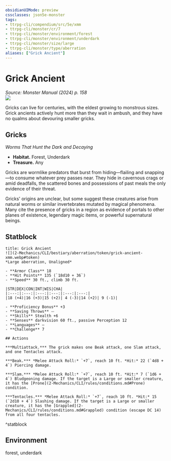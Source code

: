 ```yaml
---
obsidianUIMode: preview
cssclasses: json5e-monster
tags:
- ttrpg-cli/compendium/src/5e/xmm
- ttrpg-cli/monster/cr/7
- ttrpg-cli/monster/environment/forest
- ttrpg-cli/monster/environment/underdark
- ttrpg-cli/monster/size/large
- ttrpg-cli/monster/type/aberration
aliases: ["Grick Ancient"]
---
```

# Grick Ancient
*Source: Monster Manual (2024) p. 158*  
![](2-Mechanics/CLI/bestiary/aberration/img/gricks.webp#right)

Gricks can live for centuries, with the eldest growing to monstrous sizes. Grick ancients actively hunt more than they wait in ambush, and they have no qualms about devouring smaller gricks.

## Gricks

*Worms That Hunt the Dark and Decaying*

- **Habitat.** Forest, Underdark  
- **Treasure.** Any  

Gricks are wormlike predators that burst from hiding—flailing and snapping—to consume whatever prey passes near. They hide in cavernous crags or amid deadfalls, the scattered bones and possessions of past meals the only evidence of their threat.

Gricks' origins are unclear, but some suggest these creatures arise from natural worms or similar invertebrates mutated by magical phenomena. Many cite the presence of gricks in a region as evidence of portals to other planes of existence, legendary magic items, or powerful supernatural beings.

## Statblock

```ad-statblock
title: Grick Ancient
![](2-Mechanics/CLI/bestiary/aberration/token/grick-ancient-xmm.webp#token)
*Large aberration, Unaligned*

- **Armor Class** 18 
- **Hit Points** 135 (`18d10 + 36`) 
- **Speed** 30 ft., climb 30 ft.

|STR|DEX|CON|INT|WIS|CHA|
|:---:|:---:|:---:|:---:|:---:|:---:|
|18 (+4)|16 (+3)|15 (+2)| 4 (-3)|14 (+2)| 9 (-1)|

- **Proficiency Bonus** +3
- **Saving Throws** ⏤
- **Skills** Stealth +6
- **Senses** darkvision 60 ft., passive Perception 12
- **Languages** —
- **Challenge** 7

## Actions

***Multiattack.*** The grick makes one Beak attack, one Slam attack, and one Tentacles attack.

***Beak.*** *Melee Attack Roll:* `+7`, reach 10 ft. *Hit:* 22 (`4d8 + 4`) Piercing damage.

***Slam.*** *Melee Attack Roll:* `+7`, reach 10 ft. *Hit:* 7 (`1d6 + 4`) Bludgeoning damage. If the target is a Large or smaller creature, it has the [Prone](2-Mechanics/CLI/rules/conditions.md#Prone) condition.

***Tentacles.*** *Melee Attack Roll:* `+7`, reach 10 ft. *Hit:* 15 (`2d10 + 4`) Slashing damage. If the target is a Large or smaller creature, it has the [Grappled](2-Mechanics/CLI/rules/conditions.md#Grappled) condition (escape DC 14) from all four tentacles.
```
^statblock

## Environment

forest, underdark